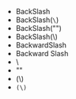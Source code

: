 - BackSlash
- BackSlash(`\`)
- BackSlash("\")
- BackSlash(\\)
- BackwardSlash
- Backward Slash
- \
- "\"
- (\\)
- `(\)`